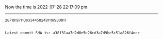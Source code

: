 Now the time is 2022-07-28 22:17:09 pm

---

<small>2871819711063344582481116930811</small>

```txt

Latest commit SHA is: a38f31aa7d2d0e5e26cd3a7d9be5c51a826f4ecc
```
